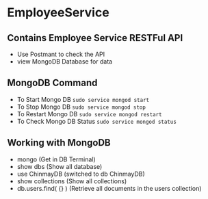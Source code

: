 # EmployeeService

## Contains Employee Service RESTFul API

* Use Postmant to check the API
* view MongoDB Database for data

## MongoDB Command
* To Start Mongo DB `sudo service mongod start`
* To Stop Mongo DB `sudo service mongod stop`
* To Restart Mongo DB `sudo service mongod restart`
* To Check Mongo DB Status `sudo service mongod status`

## Working with MongoDB
* mongo (Get in DB Terminal)
* show dbs (Show all database)
* use ChinmayDB (switched to db ChinmayDB)
* show collections (Show all collections)
* db.users.find( {} ) (Retrieve all documents in the users collection)